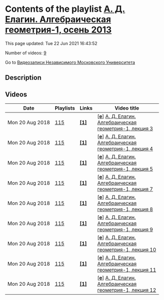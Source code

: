 # Contents of the playlist [А. Д. Елагин. Алгебраическая геометрия-1, осень 2013](https://www.youtube.com/playlist?list=PLp9ABVh6_x4H9x_670ofowN02hoziIa0q)

This page updated: Tue 22 Jun 2021 16:43:52

Number of videos: [9](#videos)

Go to [Видеозаписи Независимого Московского Университета](../README.md)

## Description



## Videos

|Date|Playlists|Links|Video title|
|---|---|---|---|
| Mon&nbsp;20&nbsp;Aug&nbsp;2018 | [115](../playlists/115 "А. Д. Елагин. Алгебраическая геометрия-1, осень 2013") | [**[1]**](http://ium.mccme.ru/f13/elagin-f13.html) | [[**e**](https://studio.youtube.com/video/jHXyJ8MyRs8/edit "Edit")] [А. Д. Елагин. Алгебраическая геометрия-1, лекция 3](https://www.youtube.com/watch?v=jHXyJ8MyRs8&list=PLp9ABVh6_x4H9x_670ofowN02hoziIa0q "Спецкурс НМУ.&#013;23 сентября 2013 г. 17:30, НМУ 303 (Большой Власьевский пер., 11)&#013;http://ium.mccme.ru/f13/elagin-f13.html") |
| Mon&nbsp;20&nbsp;Aug&nbsp;2018 | [115](../playlists/115 "А. Д. Елагин. Алгебраическая геометрия-1, осень 2013") | [**[1]**](http://ium.mccme.ru/f13/elagin-f13.html) | [[**e**](https://studio.youtube.com/video/iC-BVA2faIg/edit "Edit")] [А. Д. Елагин. Алгебраическая геометрия-1, лекция 4](https://www.youtube.com/watch?v=iC-BVA2faIg&list=PLp9ABVh6_x4H9x_670ofowN02hoziIa0q "Спецкурс НМУ.&#013;30 сентября 2013 г. 17:30, НМУ 303 (Большой Власьевский пер., 11)&#013;http://ium.mccme.ru/f13/elagin-f13.html") |
| Mon&nbsp;20&nbsp;Aug&nbsp;2018 | [115](../playlists/115 "А. Д. Елагин. Алгебраическая геометрия-1, осень 2013") | [**[1]**](http://ium.mccme.ru/f13/elagin-f13.html) | [[**e**](https://studio.youtube.com/video/IG2knjfwMl0/edit "Edit")] [А. Д. Елагин. Алгебраическая геометрия-1, лекция 5](https://www.youtube.com/watch?v=IG2knjfwMl0&list=PLp9ABVh6_x4H9x_670ofowN02hoziIa0q "Спецкурс НМУ.&#013;7 октября 2013 г. 17:30, НМУ 303 (Большой Власьевский пер., 11)&#013;http://ium.mccme.ru/f13/elagin-f13.html") |
| Mon&nbsp;20&nbsp;Aug&nbsp;2018 | [115](../playlists/115 "А. Д. Елагин. Алгебраическая геометрия-1, осень 2013") | [**[1]**](http://ium.mccme.ru/f13/elagin-f13.html) | [[**e**](https://studio.youtube.com/video/SPHovHAuFG8/edit "Edit")] [А. Д. Елагин. Алгебраическая геометрия-1, лекция 7](https://www.youtube.com/watch?v=SPHovHAuFG8&list=PLp9ABVh6_x4H9x_670ofowN02hoziIa0q "Спецкурс НМУ.&#013;21 октября 2013 г. 17:30, НМУ 303 (Большой Власьевский пер., 11)&#013;http://ium.mccme.ru/f13/elagin-f13.html") |
| Mon&nbsp;20&nbsp;Aug&nbsp;2018 | [115](../playlists/115 "А. Д. Елагин. Алгебраическая геометрия-1, осень 2013") | [**[1]**](http://ium.mccme.ru/f13/elagin-f13.html) | [[**e**](https://studio.youtube.com/video/a711tiq1m0w/edit "Edit")] [А. Д. Елагин. Алгебраическая геометрия-1, лекция 8](https://www.youtube.com/watch?v=a711tiq1m0w&list=PLp9ABVh6_x4H9x_670ofowN02hoziIa0q "Спецкурс НМУ.&#013;28 октября 2013 г. 17:30, НМУ 303 (Большой Власьевский пер., 11)&#013;http://ium.mccme.ru/f13/elagin-f13.html") |
| Mon&nbsp;20&nbsp;Aug&nbsp;2018 | [115](../playlists/115 "А. Д. Елагин. Алгебраическая геометрия-1, осень 2013") | [**[1]**](http://ium.mccme.ru/f13/elagin-f13.html) | [[**e**](https://studio.youtube.com/video/5HbM08MXvOI/edit "Edit")] [А. Д. Елагин. Алгебраическая геометрия-1, лекция 9](https://www.youtube.com/watch?v=5HbM08MXvOI&list=PLp9ABVh6_x4H9x_670ofowN02hoziIa0q "Спецкурс НМУ.&#013;11 ноября 2013 г. 17:30, НМУ 303 (Большой Власьевский пер., 11)&#013;http://ium.mccme.ru/f13/elagin-f13.html") |
| Mon&nbsp;20&nbsp;Aug&nbsp;2018 | [115](../playlists/115 "А. Д. Елагин. Алгебраическая геометрия-1, осень 2013") | [**[1]**](http://ium.mccme.ru/f13/elagin-f13.html) | [[**e**](https://studio.youtube.com/video/5fDyIqAkRGY/edit "Edit")] [А. Д. Елагин. Алгебраическая геометрия-1, лекция 10](https://www.youtube.com/watch?v=5fDyIqAkRGY&list=PLp9ABVh6_x4H9x_670ofowN02hoziIa0q "Спецкурс НМУ.&#013;18 ноября 2013 г. 17:30, НМУ 303 (Большой Власьевский пер., 11)&#013;http://ium.mccme.ru/f13/elagin-f13.html") |
| Mon&nbsp;20&nbsp;Aug&nbsp;2018 | [115](../playlists/115 "А. Д. Елагин. Алгебраическая геометрия-1, осень 2013") | [**[1]**](http://ium.mccme.ru/f13/elagin-f13.html) | [[**e**](https://studio.youtube.com/video/l-E5xOAZ7tw/edit "Edit")] [А. Д. Елагин. Алгебраическая геометрия-1, лекция 11](https://www.youtube.com/watch?v=l-E5xOAZ7tw&list=PLp9ABVh6_x4H9x_670ofowN02hoziIa0q "Спецкурс НМУ.&#013;25 ноября 2013 г. 17:30, НМУ 303 (Большой Власьевский пер., 11)&#013;http://ium.mccme.ru/f13/elagin-f13.html") |
| Mon&nbsp;20&nbsp;Aug&nbsp;2018 | [115](../playlists/115 "А. Д. Елагин. Алгебраическая геометрия-1, осень 2013") | [**[1]**](http://ium.mccme.ru/f13/elagin-f13.html) | [[**e**](https://studio.youtube.com/video/lopkw-_TkKE/edit "Edit")] [А. Д. Елагин. Алгебраическая геометрия-1, лекция 12](https://www.youtube.com/watch?v=lopkw-_TkKE&list=PLp9ABVh6_x4H9x_670ofowN02hoziIa0q "Спецкурс НМУ.&#013;2 декабря 2013 г. 17:30, НМУ 303 (Большой Власьевский пер., 11)&#013;http://ium.mccme.ru/f13/elagin-f13.html") |
